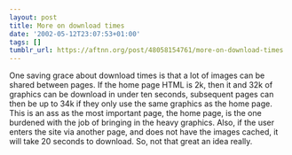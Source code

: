 ```yaml
---
layout: post
title: More on download times
date: '2002-05-12T23:07:53+01:00'
tags: []
tumblr_url: https://aftnn.org/post/48058154761/more-on-download-times
---
```

<p>One saving grace about download times is that a lot of images can be shared between pages. If the home page HTML is 2k, then it and 32k of graphics can be download in under ten seconds, subsequent pages can then be up to 34k if they only use the same graphics as the home page. This is an ass as the most important page, the home page, is the one burdened with the job of bringing in the heavy graphics. Also, if the user enters the site via another page, and does not have the images cached, it will take 20 seconds to download. So, not that great an idea really.</p>
